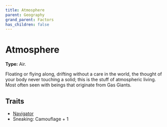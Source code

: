 ```yaml
---
title: Atmosphere
parent: Geography
grand_parent: Factors
has_children: false
---
```


# Atmosphere

**Type:** Air.

Floating or flying along, drifting without a care in the world, the thought of your body never touching a solid; this is the stuff of atmospheric living. Most often seen with beings that originate from Gas Giants.

## Traits

* [Navigator](/cosmos/Factors/Traits/Navigator)
* Sneaking: Camouflage + 1
